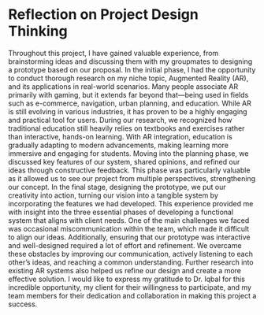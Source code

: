 # Reflection on Project Design Thinking
Throughout this project, I have gained valuable experience, from brainstorming ideas and discussing them with my groupmates to designing a prototype based on our proposal. In the initial phase, I had the opportunity to conduct thorough research on my niche topic, Augmented Reality (AR), and its applications in real-world scenarios. Many people associate AR primarily with gaming, but it extends far beyond that—being used in fields such as e-commerce, navigation, urban planning, and education. While AR is still evolving in various industries, it has proven to be a highly engaging and practical tool for users.
During our research, we recognized how traditional education still heavily relies on textbooks and exercises rather than interactive, hands-on learning. With AR integration, education is gradually adapting to modern advancements, making learning more immersive and engaging for students.
Moving into the planning phase, we discussed key features of our system, shared opinions, and refined our ideas through constructive feedback. This phase was particularly valuable as it allowed us to see our project from multiple perspectives, strengthening our concept.
In the final stage, designing the prototype, we put our creativity into action, turning our vision into a tangible system by incorporating the features we had developed. This experience provided me with insight into the three essential phases of developing a functional system that aligns with client needs.
One of the main challenges we faced was occasional miscommunication within the team, which made it difficult to align our ideas. Additionally, ensuring that our prototype was interactive and well-designed required a lot of effort and refinement. We overcame these obstacles by improving our communication, actively listening to each other’s ideas, and reaching a common understanding. Further research into existing AR systems also helped us refine our design and create a more effective solution.
I would like to express my gratitude to Dr. Iqbal for this incredible opportunity, my client for their willingness to participate, and my team members for their dedication and collaboration in making this project a success.
